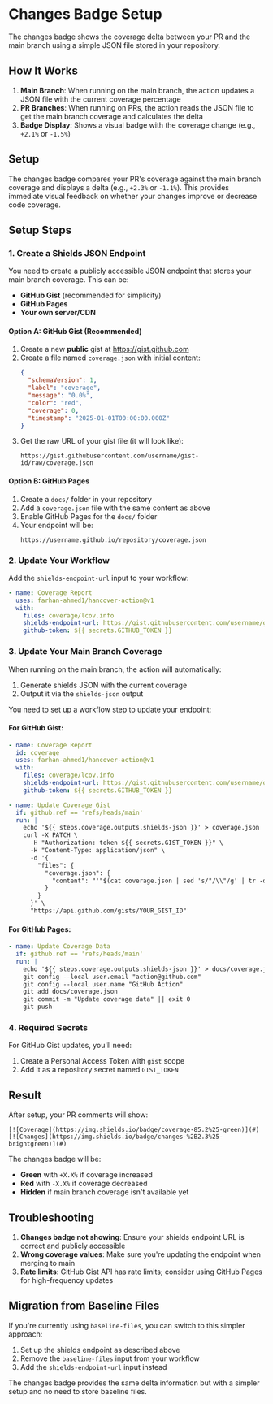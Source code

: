 # Changes Badge Setup

The changes badge shows the coverage delta between your PR and the main branch using a simple JSON file stored in your repository.

## How It Works

1. **Main Branch**: When running on the main branch, the action updates a JSON file with the current coverage percentage
2. **PR Branches**: When running on PRs, the action reads the JSON file to get the main branch coverage and calculates the delta
3. **Badge Display**: Shows a visual badge with the coverage change (e.g., `+2.1%` or `-1.5%`)

## Setup

The changes badge compares your PR's coverage against the main branch coverage and displays a delta (e.g., `+2.3%` or `-1.1%`). This provides immediate visual feedback on whether your changes improve or decrease code coverage.

## Setup Steps

### 1. Create a Shields JSON Endpoint

You need to create a publicly accessible JSON endpoint that stores your main branch coverage. This can be:

- **GitHub Gist** (recommended for simplicity)
- **GitHub Pages**
- **Your own server/CDN**

#### Option A: GitHub Gist (Recommended)

1. Create a new **public** gist at https://gist.github.com
2. Create a file named `coverage.json` with initial content:
   ```json
   {
     "schemaVersion": 1,
     "label": "coverage",
     "message": "0.0%",
     "color": "red",
     "coverage": 0,
     "timestamp": "2025-01-01T00:00:00.000Z"
   }
   ```
3. Get the raw URL of your gist file (it will look like):
   ```
   https://gist.githubusercontent.com/username/gist-id/raw/coverage.json
   ```

#### Option B: GitHub Pages

1. Create a `docs/` folder in your repository
2. Add a `coverage.json` file with the same content as above
3. Enable GitHub Pages for the `docs/` folder
4. Your endpoint will be:
   ```
   https://username.github.io/repository/coverage.json
   ```

### 2. Update Your Workflow

Add the `shields-endpoint-url` input to your workflow:

```yaml
- name: Coverage Report
  uses: farhan-ahmed1/hancover-action@v1
  with:
    files: coverage/lcov.info
    shields-endpoint-url: https://gist.githubusercontent.com/username/gist-id/raw/coverage.json
    github-token: ${{ secrets.GITHUB_TOKEN }}
```

### 3. Update Your Main Branch Coverage

When running on the main branch, the action will automatically:
1. Generate shields JSON with the current coverage
2. Output it via the `shields-json` output

You need to set up a workflow step to update your endpoint:

#### For GitHub Gist:

```yaml
- name: Coverage Report
  id: coverage
  uses: farhan-ahmed1/hancover-action@v1
  with:
    files: coverage/lcov.info
    shields-endpoint-url: https://gist.githubusercontent.com/username/gist-id/raw/coverage.json
    github-token: ${{ secrets.GITHUB_TOKEN }}

- name: Update Coverage Gist
  if: github.ref == 'refs/heads/main'
  run: |
    echo '${{ steps.coverage.outputs.shields-json }}' > coverage.json
    curl -X PATCH \
      -H "Authorization: token ${{ secrets.GIST_TOKEN }}" \
      -H "Content-Type: application/json" \
      -d '{
        "files": {
          "coverage.json": {
            "content": "'"$(cat coverage.json | sed 's/"/\\"/g' | tr -d '\n')"'"
          }
        }
      }' \
      "https://api.github.com/gists/YOUR_GIST_ID"
```

#### For GitHub Pages:

```yaml
- name: Update Coverage Data
  if: github.ref == 'refs/heads/main'
  run: |
    echo '${{ steps.coverage.outputs.shields-json }}' > docs/coverage.json
    git config --local user.email "action@github.com"
    git config --local user.name "GitHub Action"
    git add docs/coverage.json
    git commit -m "Update coverage data" || exit 0
    git push
```

### 4. Required Secrets

For GitHub Gist updates, you'll need:
1. Create a Personal Access Token with `gist` scope
2. Add it as a repository secret named `GIST_TOKEN`

## Result

After setup, your PR comments will show:

```
[![Coverage](https://img.shields.io/badge/coverage-85.2%25-green)](#)
[![Changes](https://img.shields.io/badge/changes-%2B2.3%25-brightgreen)](#)
```

The changes badge will be:
- **Green** with `+X.X%` if coverage increased
- **Red** with `-X.X%` if coverage decreased
- **Hidden** if main branch coverage isn't available yet

## Troubleshooting

1. **Changes badge not showing**: Ensure your shields endpoint URL is correct and publicly accessible
2. **Wrong coverage values**: Make sure you're updating the endpoint when merging to main
3. **Rate limits**: GitHub Gist API has rate limits; consider using GitHub Pages for high-frequency updates

## Migration from Baseline Files

If you're currently using `baseline-files`, you can switch to this simpler approach:

1. Set up the shields endpoint as described above
2. Remove the `baseline-files` input from your workflow
3. Add the `shields-endpoint-url` input instead

The changes badge provides the same delta information but with a simpler setup and no need to store baseline files.
